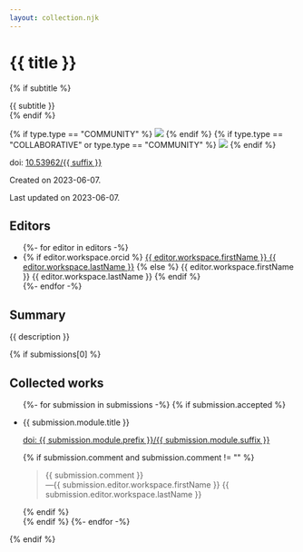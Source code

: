 ```yaml
---
layout: collection.njk
---
```

# {{ title }}
{% if subtitle %}
<div role="doc-subtitle">{{ subtitle }}</div>
{% endif %}
        
{% if type.type == "COMMUNITY" %}
<img class="header-image" src="header.jpg" />
{% endif %}
{% if type.type == "COLLABORATIVE" or type.type == "COMMUNITY" %}
<img class="icon-image" src="icon.svg" />
{% endif %}

doi: <a href="https://doi.org/10.53962/{{ suffix }}">10.53962/{{ suffix }}</a>

Created on 2023-06-07.

Last updated on  2023-06-07.

## Editors

<ul>
{%- for editor in editors -%}
 <li>
 {% if editor.workspace.orcid %}
 <a href="https://orcid.org/{{ editor.workspace.orcid }}">{{ editor.workspace.firstName }} {{ editor.workspace.lastName }}</a>
 {% else %}
 {{ editor.workspace.firstName }} {{ editor.workspace.lastName }}
 {% endif %}
 </li>
{%- endfor -%}
</ul>

## Summary

{{ description }}

{% if submissions[0] %}
## Collected works
<ul>
{%- for submission in submissions -%}
 {% if submission.accepted %} 
 <li>
 <p>{{ submission.module.title }}</p>
 <p><a href="https://doi.org/{{ submission.module.prefix }}/{{ submission.module.suffix }}">doi: {{ submission.module.prefix }}/{{ submission.module.suffix }}</a></p>
 {% if submission.comment and submission.comment != "" %}
 <blockquote>{{ submission.comment }}
 <div class="quote-footer">—{{ submission.editor.workspace.firstName }} {{ submission.editor.workspace.lastName }}</cite></div class="quote-footer"></blockquote>
 {% endif %}
 </li>
 {% endif %}
{%- endfor -%}
</ul>
{% endif %}
